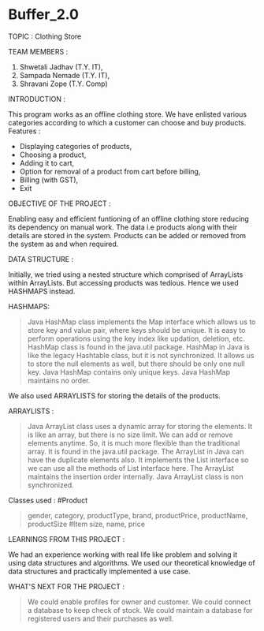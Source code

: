 # Buffer_2.0

TOPIC : Clothing Store



TEAM MEMBERS : 
 1. Shwetali Jadhav (T.Y. IT),
 2. Sampada Nemade (T.Y. IT),
 3. Shravani Zope (T.Y. Comp)



INTRODUCTION : 

This program works as an offline clothing store. 
We have enlisted various categories according to which a 
customer can choose and buy products.
  Features :
  * Displaying categories of products, 
  * Choosing a product,
  * Adding it to cart,
  * Option for removal of a product from cart before billing,
  * Billing (with GST),
  * Exit



OBJECTIVE OF THE PROJECT :

Enabling easy and efficient funtioning of an offline clothing 
store reducing its dependency on manual work. The data i.e products 
along with their details are stored in the system. 
Products can be added or removed from the system as and when required.



DATA STRUCTURE :

Initially, we tried using a nested structure which comprised of 
ArrayLists within ArrayLists. But accessing products was tedious.
Hence we used HASHMAPS instead.

  HASHMAPS:
  > Java HashMap class implements the Map interface which 
    allows us to store key and value pair, where keys should 
    be unique. 
  > It is easy to perform operations using the key index like 
    updation, deletion, etc. HashMap class is found in the java.util 
    package.
  > HashMap in Java is like the legacy Hashtable class, but it is 
    not synchronized.
  > It allows us to store the null elements as well, but there 
    should be only one null key.
  > Java HashMap contains only unique keys.
  > Java HashMap maintains no order.

We also used ARRAYLISTS for storing the details of the products.

  ARRAYLISTS : 
  > Java ArrayList class uses a dynamic array for storing the 
    elements. 
  > It is like an array, but there is no size limit. We can add 
    or remove elements anytime.
  > So, it is much more flexible than the traditional array. It 
    is found in the java.util package.
  > The ArrayList in Java can have the duplicate elements also. 
    It implements the List interface so we can use all the methods 
    of List interface here.
  > The ArrayList maintains the insertion order internally.
  > Java ArrayList class is non synchronized.

Classes used :
  #Product
   > gender,
   > category,
   > productType,
   > brand,
   > productPrice,
   > productName,
   > productSize
  #Item
   > size,
   > name,
   > price



LEARNINGS FROM THIS PROJECT : 

We had an experience working with real life like problem and 
solving it using data structures and algorithms.
We used our theoretical knowledge of data structures and practically
implemented a use case.



WHAT'S NEXT FOR THE PROJECT : 

> We could enable profiles for owner and customer.
> We could connect a database to keep check of stock.
> We could maintain a database for registered users and their 
  purchases as well.





